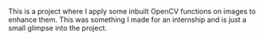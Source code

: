 This is a project where I apply some inbuilt OpenCV functions on images to enhance them. This was something I made for an internship and is just a small glimpse into the project.
